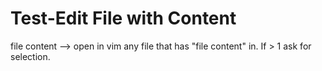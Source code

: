
# Test-Edit File with Content

file content
--> open in vim any file that has "file content" in. If > 1 ask for selection.
